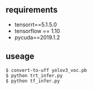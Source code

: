 ## requirements

- tensorrt==5.1.5.0
- tensorflow == 1.10
- pycuda==2019.1.2

## useage

```bashrc
$ convert-to-uff yolov3_voc.pb
$ python trt_infer.py
$ python tf_infer.py
```
